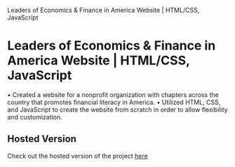 Leaders of Economics & Finance in America Website | HTML/CSS, JavaScript

# Leaders of Economics & Finance in America Website | HTML/CSS, JavaScript

• Created a website for a nonprofit organization with chapters across the country that promotes financial literacy in
America.
• Utilized HTML, CSS, and JavaScript to create the website from scratch in order to allow flexibility and customization.

## Hosted Version

Check out the hosted version of the project [here](https://lefaofficial.org/)
